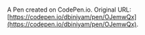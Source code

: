 # 

A Pen created on CodePen.io. Original URL: [https://codepen.io/dbiniyam/pen/OJemwQx](https://codepen.io/dbiniyam/pen/OJemwQx).

